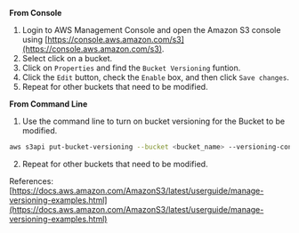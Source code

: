 **From Console**

1. Login to AWS Management Console and open the Amazon S3 console using [https://console.aws.amazon.com/s3](https://console.aws.amazon.com/s3).
2. Select click on a bucket.
3. Click on `Properties` and find the `Bucket Versioning` funtion.
4. Click the `Edit` button, check the `Enable` box, and then click `Save changes`.
5. Repeat for other buckets that need to be modified.

**From Command Line**

1. Use the command line to turn on bucket versioning for the Bucket to be modified.

```bash
aws s3api put-bucket-versioning --bucket <bucket_name> --versioning-configuration Status=Enabled
```

2. Repeat for other buckets that need to be modified.

References: [https://docs.aws.amazon.com/AmazonS3/latest/userguide/manage-versioning-examples.html](https://docs.aws.amazon.com/AmazonS3/latest/userguide/manage-versioning-examples.html)
